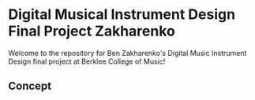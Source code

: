 # Digital Musical Instrument Design Final Project Zakharenko
Welcome to the repository for Ben Zakharenko's Digital Music Instrument Design final project at Berklee College of Music!

## Concept